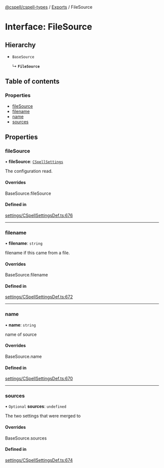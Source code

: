 [@cspell/cspell-types](../README.md) / [Exports](../modules.md) / FileSource

# Interface: FileSource

## Hierarchy

- `BaseSource`

  ↳ **`FileSource`**

## Table of contents

### Properties

- [fileSource](FileSource.md#filesource)
- [filename](FileSource.md#filename)
- [name](FileSource.md#name)
- [sources](FileSource.md#sources)

## Properties

### fileSource

• **fileSource**: [`CSpellSettings`](CSpellSettings.md)

The configuration read.

#### Overrides

BaseSource.fileSource

#### Defined in

[settings/CSpellSettingsDef.ts:676](https://github.com/streetsidesoftware/cspell/blob/2bb6c82a/packages/cspell-types/src/settings/CSpellSettingsDef.ts#L676)

___

### filename

• **filename**: `string`

filename if this came from a file.

#### Overrides

BaseSource.filename

#### Defined in

[settings/CSpellSettingsDef.ts:672](https://github.com/streetsidesoftware/cspell/blob/2bb6c82a/packages/cspell-types/src/settings/CSpellSettingsDef.ts#L672)

___

### name

• **name**: `string`

name of source

#### Overrides

BaseSource.name

#### Defined in

[settings/CSpellSettingsDef.ts:670](https://github.com/streetsidesoftware/cspell/blob/2bb6c82a/packages/cspell-types/src/settings/CSpellSettingsDef.ts#L670)

___

### sources

• `Optional` **sources**: `undefined`

The two settings that were merged to

#### Overrides

BaseSource.sources

#### Defined in

[settings/CSpellSettingsDef.ts:674](https://github.com/streetsidesoftware/cspell/blob/2bb6c82a/packages/cspell-types/src/settings/CSpellSettingsDef.ts#L674)
